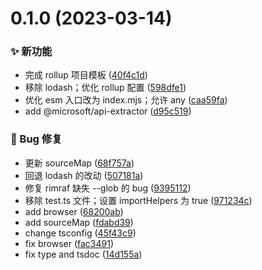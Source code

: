 # 0.1.0 (2023-03-14)


### ✨ 新功能

* 完成 rollup 项目模板 ([40f4c1d](https://github.com/CaoMeiYouRen/rollup-template/commit/40f4c1d))
* 移除 lodash；优化 rollup 配置 ([598dfe1](https://github.com/CaoMeiYouRen/rollup-template/commit/598dfe1))
* 优化 esm 入口改为 index.mjs；允许 any ([caa59fa](https://github.com/CaoMeiYouRen/rollup-template/commit/caa59fa))
* add @microsoft/api-extractor ([d95c519](https://github.com/CaoMeiYouRen/rollup-template/commit/d95c519))


### 🐛 Bug 修复

* 更新 sourceMap ([68f757a](https://github.com/CaoMeiYouRen/rollup-template/commit/68f757a))
* 回退 lodash 的改动 ([507181a](https://github.com/CaoMeiYouRen/rollup-template/commit/507181a))
* 修复 rimraf 缺失 --glob 的 bug ([9395112](https://github.com/CaoMeiYouRen/rollup-template/commit/9395112))
* 移除 test.ts 文件；设置 importHelpers 为 true ([971234c](https://github.com/CaoMeiYouRen/rollup-template/commit/971234c))
* add browser ([68200ab](https://github.com/CaoMeiYouRen/rollup-template/commit/68200ab))
* add sourceMap ([fdabd39](https://github.com/CaoMeiYouRen/rollup-template/commit/fdabd39))
* change tsconfig ([45f43c9](https://github.com/CaoMeiYouRen/rollup-template/commit/45f43c9))
* fix browser ([fac3491](https://github.com/CaoMeiYouRen/rollup-template/commit/fac3491))
* fix type and tsdoc ([14d155a](https://github.com/CaoMeiYouRen/rollup-template/commit/14d155a))



